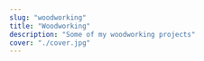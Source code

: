 ```yaml
---
slug: "woodworking"
title: "Woodworking"
description: "Some of my woodworking projects"
cover: "./cover.jpg"
---
```


